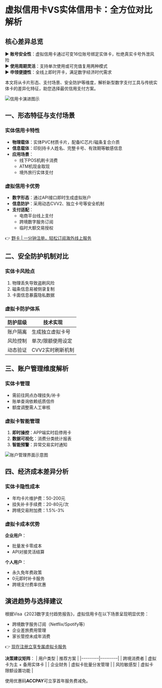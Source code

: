 # 虚拟信用卡VS实体信用卡：全方位对比解析

## 核心差异总览
▶️ **账号安全性**：虚拟信用卡通过可变16位账号绑定实体卡，杜绝真实卡号外泄风险  
▶️ **使用周期灵活**：支持单次使用或可充值复用两种模式  
▶️ **申领便捷性**：全线上即时开卡，满足数字经济时代需求

本文将从卡片形态、支付场景、安全防护等维度，解析新型数字支付工具与传统实体卡的差异化特征，助您选择最优信用支付方案。

![信用卡演进图示](https://via.placeholder.com/800x400)

## 一、形态特征与支付场景
### 实体信用卡特性
- **物理载体**：实体PVC材质卡片，配备IC芯片/磁条复合介质
- **信息载体**：印刻持卡人姓名、完整卡号、有效期等敏感信息
- **应用场景**：
  - 线下POS机刷卡消费
  - ATM机现金取现
  - 境外旅行实体支付

### 虚拟信用卡优势
- **数字形态**：通过API接口即时生成虚拟账户
- **信息防护**：采用动态CVV2、独立卡号等安全机制
- **支付适配**：
  - 电商平台线上支付
  - 跨境数字服务订阅
  - 临时大额交易授权

👉 [野卡 | 一分钟注册，轻松订阅海外线上服务](https://bbtdd.com/yeka)

## 二、安全防护机制对比
### 实体卡风险点
1. 物理丢失导致盗刷风险
2. 磁条信息易被侧录复制
3. 卡面信息暴露隐私数据

### 虚拟卡防护体系
| 防护层级 | 技术实现 |
|---------|---------|
| 账户隔离 | 生成独立虚拟卡号 |
| 风险控制 | 单次/限额使用设定 |
| 动态验证 | CVV2实时刷新机制 |

## 三、账户管理维度解析
### 实体卡管理
- 需前往网点办理挂失/补卡
- 账单查询依赖纸质信件
- 额度调整需人工审核

### 虚拟卡智能管理
1. **即时操控**：APP端实时启停用卡
2. **数据可视化**：消费分类统计报表
3. **智能预警**：异常交易实时通知

![账户管理界面示意图](https://via.placeholder.com/400x300)

## 四、经济成本差异分析
### 实体卡隐性成本
- 年均卡片维护费：50-200元
- 挂失补卡手续费：20-80元/次
- 跨境交易附加费：1.5%-3%

### 虚拟卡成本优势
**企业用户**：
- 批量发卡零成本
- API对接灵活结算

**个人用户**：
- 永久免年费政策
- 0元即时补卡服务
- 跨境支付费率优惠

## 演进趋势与选择建议
根据Visa《2023数字支付趋势报告》，虚拟信用卡在以下场景呈现明显优势：
- 跨境数字服务订阅（Netflix/Spotify等）
- 企业差旅费用管理
- 家长管控未成年消费

👉 [现在注册立享专属虚拟卡服务](https://bbtdd.com/yeka)

**决策建议矩阵**：
| 用户类型 | 推荐方案 |
|---------|---------|
| 跨境消费者 | 虚拟卡为主 + 备用实体卡 |
| 企业财务 | 虚拟卡批量分发管理 |
| 风险敏感型 | 虚拟卡限额设置功能 |

使用优惠码**ACCPAY**可立享首年服务费减免。